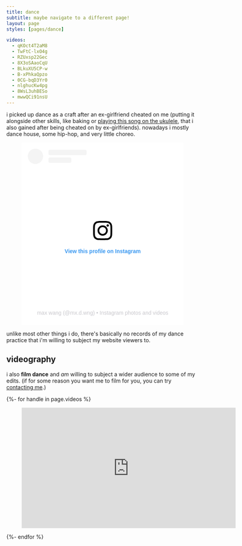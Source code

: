 ```yaml
---
title: dance
subtitle: maybe navigate to a different page!
layout: page
styles: [pages/dance]

videos:
  - qKOct4T2aM8
  - TwFtC-lxO4g
  - RZUxsp22Gec
  - 8X3oSAaoCqU
  - BLkuXU5CP-w
  - B-xPhkaQpzo
  - 0CG-bqD3Yr0
  - nlghucKw4pg
  - 8WsL3uhBESo
  - mwwQCi91nsU
---
```


i picked up dance as a craft after an ex-girlfriend cheated on me (putting it
alongside other skills, like baking or [playing this song on the ukulele][uke],
that i also gained after being cheated on by ex-girlfriends).  nowadays i
mostly dance house, some hip-hop, and very little choreo.

<figure class="full instagram-figure">
  <div class="figcontent">
    <blockquote
      class="instagram-media"
      data-instgrm-permalink="https://www.instagram.com/mx.d.wng/?utm_source=ig_embed&amp;utm_campaign=loading"
      data-instgrm-version="14"
      style="background: #FFF;
             border: 0;
             margin: auto;
             max-width: 540px;
             min-width: 326px;
             padding: 0;
             width: 100%;">
      <div style="padding: 16px;">
        <a
          href="https://www.instagram.com/mx.d.wng/?utm_source=ig_embed&amp;utm_campaign=loading"
          style="background: #FFFFFF;
                 line-height: 0;
                 padding: 0 0;
                 text-align: center;
                 text-decoration: none;
                 width: 100%;"
          target="_blank">
          <div style="display: flex;
                      flex-direction: row;
                      align-items: center;">
            <div style="background-color: #F4F4F4;
                        border-radius: 50%;
                        flex-grow: 0;
                        height: 40px;
                        margin-right: 14px;
                        width: 40px;"></div>
            <div style="display: flex;
                        flex-direction: column;
                        flex-grow: 1;
                        justify-content: center;">
              <div style="background-color: #F4F4F4;
                          border-radius: 4px;
                          flex-grow: 0;
                          height: 14px;
                          margin-bottom: 6px;
                          width: 100px;"></div>
              <div style="background-color: #F4F4F4;
                          border-radius: 4px;
                          flex-grow: 0;
                          height: 14px;
                          width: 60px;"></div>
            </div>
          </div>
          <div style="padding: 19% 0;"></div>
          <div style="display: block;
                      height: 50px;
                      margin: 0 auto 12px;
                      width: 50px;">
            <svg
              width="50px"
              height="50px"
              viewBox="0 0 60 60"
              version="1.1"
              xmlns="https://www.w3.org/2000/svg"
              xmlns:xlink="https://www.w3.org/1999/xlink">
              <g stroke="none" stroke-width="1" fill="none" fill-rule="evenodd">
                <g transform="translate(-511.000000, -20.000000)" fill="#000000">
                  <g>
                    <path d="M556.869,30.41 C554.814,30.41 553.148,32.076 553.148,34.131 C553.148,36.186 554.814,37.852 556.869,37.852 C558.924,37.852 560.59,36.186 560.59,34.131 C560.59,32.076 558.924,30.41 556.869,30.41 M541,60.657 C535.114,60.657 530.342,55.887 530.342,50 C530.342,44.114 535.114,39.342 541,39.342 C546.887,39.342 551.658,44.114 551.658,50 C551.658,55.887 546.887,60.657 541,60.657 M541,33.886 C532.1,33.886 524.886,41.1 524.886,50 C524.886,58.899 532.1,66.113 541,66.113 C549.9,66.113 557.115,58.899 557.115,50 C557.115,41.1 549.9,33.886 541,33.886 M565.378,62.101 C565.244,65.022 564.756,66.606 564.346,67.663 C563.803,69.06 563.154,70.057 562.106,71.106 C561.058,72.155 560.06,72.803 558.662,73.347 C557.607,73.757 556.021,74.244 553.102,74.378 C549.944,74.521 548.997,74.552 541,74.552 C533.003,74.552 532.056,74.521 528.898,74.378 C525.979,74.244 524.393,73.757 523.338,73.347 C521.94,72.803 520.942,72.155 519.894,71.106 C518.846,70.057 518.197,69.06 517.654,67.663 C517.244,66.606 516.755,65.022 516.623,62.101 C516.479,58.943 516.448,57.996 516.448,50 C516.448,42.003 516.479,41.056 516.623,37.899 C516.755,34.978 517.244,33.391 517.654,32.338 C518.197,30.938 518.846,29.942 519.894,28.894 C520.942,27.846 521.94,27.196 523.338,26.654 C524.393,26.244 525.979,25.756 528.898,25.623 C532.057,25.479 533.004,25.448 541,25.448 C548.997,25.448 549.943,25.479 553.102,25.623 C556.021,25.756 557.607,26.244 558.662,26.654 C560.06,27.196 561.058,27.846 562.106,28.894 C563.154,29.942 563.803,30.938 564.346,32.338 C564.756,33.391 565.244,34.978 565.378,37.899 C565.522,41.056 565.552,42.003 565.552,50 C565.552,57.996 565.522,58.943 565.378,62.101 M570.82,37.631 C570.674,34.438 570.167,32.258 569.425,30.349 C568.659,28.377 567.633,26.702 565.965,25.035 C564.297,23.368 562.623,22.342 560.652,21.575 C558.743,20.834 556.562,20.326 553.369,20.18 C550.169,20.033 549.148,20 541,20 C532.853,20 531.831,20.033 528.631,20.18 C525.438,20.326 523.257,20.834 521.349,21.575 C519.376,22.342 517.703,23.368 516.035,25.035 C514.368,26.702 513.342,28.377 512.574,30.349 C511.834,32.258 511.326,34.438 511.181,37.631 C511.035,40.831 511,41.851 511,50 C511,58.147 511.035,59.17 511.181,62.369 C511.326,65.562 511.834,67.743 512.574,69.651 C513.342,71.625 514.368,73.296 516.035,74.965 C517.703,76.634 519.376,77.658 521.349,78.425 C523.257,79.167 525.438,79.673 528.631,79.82 C531.831,79.965 532.853,80.001 541,80.001 C549.148,80.001 550.169,79.965 553.369,79.82 C556.562,79.673 558.743,79.167 560.652,78.425 C562.623,77.658 564.297,76.634 565.965,74.965 C567.633,73.296 568.659,71.625 569.425,69.651 C570.167,67.743 570.674,65.562 570.82,62.369 C570.966,59.17 571,58.147 571,50 C571,41.851 570.966,40.831 570.82,37.631"></path>
                  </g>
                </g>
              </g>
            </svg>
          </div>
          <div style="padding-top: 8px;">
            <div style="color: #3897f0;
                        font-family: Arial,sans-serif;
                        font-size: 14px;
                        font-style: normal;
                        font-weight: 550;
                        line-height: 18px;">
              View this profile on Instagram
            </div>
          </div>
          <div style="padding: 16.33% 0;"></div>
          <!-- fake like and comment buttons
          <div style="display: flex; flex-direction: row; margin-bottom: 14px; align-items: center;">
            <div>
              <div style="background-color: #F4F4F4; border-radius: 50%; height: 12.5px; width: 12.5px; transform: translateX(0px) translateY(7px);"></div>
              <div style="background-color: #F4F4F4; height: 12.5px; transform: rotate(-45deg) translateX(3px) translateY(1px); width: 12.5px; flex-grow: 0; margin-right: 14px; margin-left: 2px;"></div>
              <div style="background-color: #F4F4F4; border-radius: 50%; height: 12.5px; width: 12.5px; transform: translateX(9px) translateY(-18px);"></div>
            </div>
            <div style="margin-left: 8px;">
              <div style=" background-color: #F4F4F4; border-radius: 50%; flex-grow: 0; height: 20px; width: 20px;"></div>
              <div style=" width: 0; height: 0; border-top: 2px solid transparent; border-left: 6px solid #f4f4f4; border-bottom: 2px solid transparent; transform: translateX(16px) translateY(-4px) rotate(30deg)"></div>
            </div>
            <div style="margin-left: auto;">
              <div style=" width: 0px; border-top: 8px solid #F4F4F4; border-right: 8px solid transparent; transform: translateY(16px);"></div>
              <div style=" background-color: #F4F4F4; flex-grow: 0; height: 12px; width: 16px; transform: translateY(-4px);"></div>
              <div style=" width: 0; height: 0; border-top: 8px solid #F4F4F4; border-left: 8px solid transparent; transform: translateY(-4px) translateX(8px);"></div>
            </div>
          </div>
          -->
          <!--
          <div style="display: flex; flex-direction: column; flex-grow: 1; justify-content: center; margin-bottom: 24px;">
            <div style=" background-color: #F4F4F4; border-radius: 4px; flex-grow: 0; height: 14px; margin-bottom: 6px; width: 224px;"></div>
            <div style=" background-color: #F4F4F4; border-radius: 4px; flex-grow: 0; height: 14px; width: 144px;"></div>
          </div>
          -->
        </a>
        <p style="color: #c9c8cd;
                  font-family: Arial,sans-serif;
                  font-size: 14px;
                  line-height: 17px;
                  margin-bottom: 0;
                  margin-top: 8px;
                  overflow: hidden;
                  padding: 8px 0 7px;
                  text-align: center;
                  text-overflow: ellipsis;
                  white-space: nowrap;">
          <a
            href="https://www.instagram.com/mx.d.wng/?utm_source=ig_embed&amp;utm_campaign=loading"
            style="color: #c9c8cd;
                   font-family: Arial,sans-serif;
                   font-size: 14px;
                   font-style: normal;
                   font-weight: normal;
                   line-height: 17px;
                   text-decoration: none;"
            target="_blank">
            max wang
          </a>
          (@<a
            href="https://www.instagram.com/mx.d.wng/?utm_source=ig_embed&amp;utm_campaign=loading"
            style="color: #c9c8cd;
                   font-family: Arial,sans-serif;
                   font-size: 14px;
                   font-style: normal;
                   font-weight: normal;
                   line-height: 17px;
                   text-decoration: none;"
            target="_blank">mx.d.wng</a>) • Instagram photos and videos
        </p>
      </div>
    </blockquote>
    <script async src="//www.instagram.com/embed.js"></script>
  </div>
</figure>

unlike most other things i do, there's basically no records of my dance
practice that i'm willing to subject my website viewers to.

## videography

i also **film dance** and _am_ willing to subject a wider audience to some of
my edits.  (if for some reason you want me to film for you, you can try
[contacting me](/contact/).)

{%- for handle in page.videos %}
<figure class="full youtube-figure">
  <iframe
    class="youtube"
    width="560"
    height="315"
    src="https://www.youtube-nocookie.com/embed/{{ handle }}"
    title="YouTube video player"
    frameborder="0"
    allow="accelerometer; autoplay; clipboard-write; encrypted-media; gyroscope; picture-in-picture"
    allowfullscreen>
  </iframe>
</figure>
{%- endfor %}

[uke]:  https://www.youtube.com/watch?v=qw6YL_l2YxA   "while my ukulele gently weeps"
